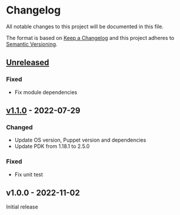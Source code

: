 # Changelog

All notable changes to this project will be documented in this file.

The format is based on [Keep a Changelog](http://keepachangelog.com/en/1.0.0/)
and this project adheres to [Semantic Versioning](http://semver.org/spec/v2.0.0.html).

## [Unreleased]

### Fixed
* Fix module dependencies

## [v1.1.0] - 2022-07-29

### Changed
* Update OS version, Puppet version and dependencies
* Update PDK from 1.18.1 to 2.5.0

### Fixed
* Fix unit test

## v1.0.0 - 2022-11-02
Initial release

[Unreleased]: https://github.com/markt-de/puppet-lam/compare/v1.1.0...HEAD
[v1.1.0]: https://github.com/markt-de/puppet-lam/compare/v1.0.0...v1.1.0
